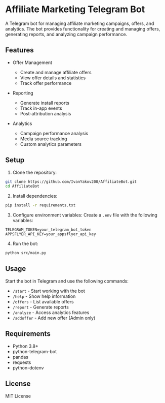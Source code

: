# Affiliate Marketing Telegram Bot

A Telegram bot for managing affiliate marketing campaigns, offers, and analytics. The bot provides functionality for creating and managing offers, generating reports, and analyzing campaign performance.

## Features

- Offer Management
  - Create and manage affiliate offers
  - View offer details and statistics
  - Track offer performance

- Reporting
  - Generate install reports
  - Track in-app events
  - Post-attribution analysis

- Analytics
  - Campaign performance analysis
  - Media source tracking
  - Custom analytics parameters

## Setup

1. Clone the repository:
```bash
git clone https://github.com/IvanYakov200/AffiliateBot.git
cd AffiliateBot
```

2. Install dependencies:
```bash
pip install -r requirements.txt
```

3. Configure environment variables:
Create a `.env` file with the following variables:
```
TELEGRAM_TOKEN=your_telegram_bot_token
APPSFLYER_API_KEY=your_appsflyer_api_key
```

4. Run the bot:
```bash
python src/main.py
```

## Usage

Start the bot in Telegram and use the following commands:
- `/start` - Start working with the bot
- `/help` - Show help information
- `/offers` - List available offers
- `/report` - Generate reports
- `/analyze` - Access analytics features
- `/addoffer` - Add new offer (Admin only)

## Requirements

- Python 3.8+
- python-telegram-bot
- pandas
- requests
- python-dotenv

## License

MIT License 